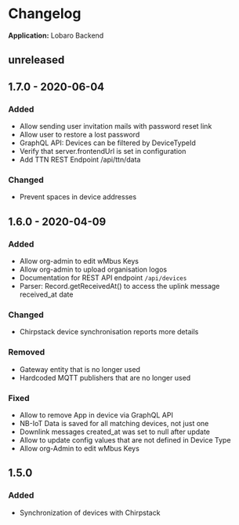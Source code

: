 # Changelog

**Application:** Lobaro Backend

## unreleased

## 1.7.0 - 2020-06-04

### Added
- Allow sending user invitation mails with password reset link
- Allow user to restore a lost password
- GraphQL API: Devices can be filtered by DeviceTypeId
- Verify that server.frontendUrl is set in configuration
- Add TTN REST Endpoint /api/ttn/data

### Changed
- Prevent spaces in device addresses

## 1.6.0 - 2020-04-09

### Added
- Allow org-admin to edit wMbus Keys
- Allow org-admin to upload organisation logos
- Documentation for REST API endpoint `/api/devices`
- Parser: Record.getReceivedAt() to access the uplink message received_at date

### Changed
- Chirpstack device synchronisation reports more details

### Removed
- Gateway entity that is no longer used
- Hardcoded MQTT publishers that are no longer used

### Fixed
- Allow to remove App in device via GraphQL API
- NB-IoT Data is saved for all matching devices, not just one
- Downlink messages created_at was set to null after update
- Allow to update config values that are not defined in Device Type
- Allow org-Admin to edit wMbus Keys

## 1.5.0

### Added
- Synchronization of devices with Chirpstack
